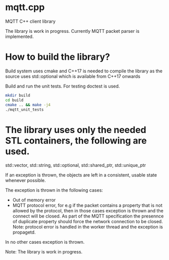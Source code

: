 # mqtt.cpp
MQTT C++ client library

The library is work in progress. Currently MQTT packet parser is implemented.

# How to build the library?

Build system uses cmake and C++17 is needed to compile the library as the source uses std::optional which is available from C++17 onwards

Build and run the unit tests. For testing doctest is used.

```bash
mkdir build
cd build
cmake .. && make -j4
./mqtt_unit_tests
```

# The library uses only the needed STL containers, the following are used.

std::vector, std::string, std::optional, std::shared_ptr, std::unique_ptr

If an exception is thrown, the objects are left in a consistent, usable state whenever possible.

The exception is thrown in the following cases:

* Out of memory error
* MQTT protocol error, for e.g if the packet contains a property that is not allowed by the protocol, then in those cases exception is thrown and the connect will be closed. As part of the MQTT specification the presennce of duplicate property should force the network connection to be closed. Note: protocol error is handled in the worker thread and the exception is propagetd.

In no other cases exception is thrown.

Note: The library is work in progress.
